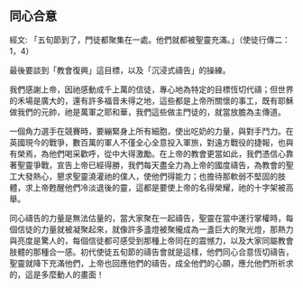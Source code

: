 ## 同心合意 ##

經文: 「五旬節到了，門徒都聚集在一處。他們就都被聖靈充滿。」（使徒行傳二：1，4）



最後要談到「教會復興」這目標，以及「沉浸式禱告」的操練。

我們感謝上帝，因祂感動成千上萬的信徒，專心地為特定的目標恆切代禱；但世界的禾場是廣大的，還有許多福音未得之地，這些都是上帝所關懷的事工，既有耶穌做我們的元帥，祂是萬軍之耶和華，我們這些做主門徒的，就當放膽為主傳道。

一個角力選手在競賽時，要繃緊身上所有細胞，使出吃奶的力量，與對手鬥力。在英國現今的戰爭，數百萬的軍人不僅全心全意投入軍旅，對遠方戰役的捷報，也與有榮焉，為他們喝采歡呼，從中大得激勵。在上帝的教會更當如此，我們憑信心靠著聖靈爭戰，宣告上帝已經得勝，我們每天盡全力為上帝的國度禱告，為教會的聖工大發熱心，懇求聖靈澆灌祂的僕人，使他們得能力；也擔待那軟弱不堅固的肢體，求上帝甦醒他們冷淡退後的靈，這都是要使上帝的名得榮耀，祂的十字架被高舉。

同心禱告的力量是無法估量的，當大家聚在一起禱告，聖靈在當中運行掌權時，每個信徒的力量就被凝聚起來，就像許多盞燈被聚攏成為一盞巨大的聚光燈，那熱力與亮度是驚人的，每個信徒都可感受到那種上帝同在的震憾力，以及大家同屬教會肢體的那種合一感。初代使徒五旬節的禱告會就是這樣，他們同心合意恆切禱告，聖靈就降下充滿他們，上帝也回應他們的禱告，成全他們的心願，應允他們所祈求的，這是多麼動人的畫面！